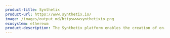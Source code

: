 ```yaml
---
product-title: Synthetix
product-url: https://www.synthetix.io/
image: /images/output_md/httpswwwsynthetixio.png
ecosystem: ethereum
product-description: The Synthetix platform enables the creation of on-chain synthetic assets that track the value of assets in the real world. [Interview with Kain Warwick, founder of Synthetix](/synthetix).
---
```


